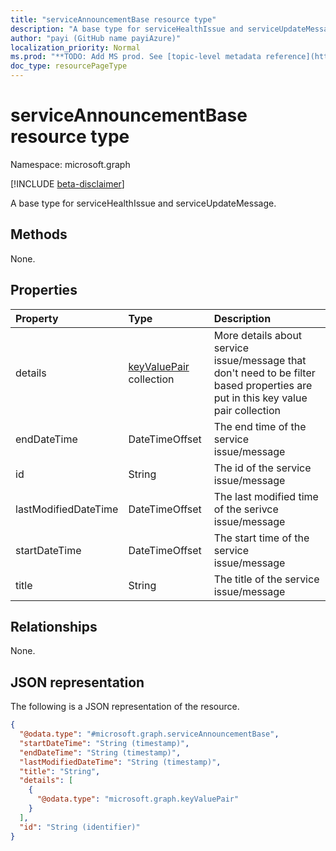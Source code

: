 ```yaml
---
title: "serviceAnnouncementBase resource type"
description: "A base type for serviceHealthIssue and serviceUpdateMessage."
author: "payi (GitHub name payiAzure)"
localization_priority: Normal
ms.prod: "**TODO: Add MS prod. See [topic-level metadata reference](https://msgo.azurewebsites.net/add/document/guidelines/metadata.html#topic-level-metadata)**"
doc_type: resourcePageType
---
```


# serviceAnnouncementBase resource type

Namespace: microsoft.graph

[!INCLUDE [beta-disclaimer](../../includes/beta-disclaimer.md)]

A base type for serviceHealthIssue and serviceUpdateMessage.

## Methods
None.

## Properties
|Property|Type|Description|
|:---|:---|:---|
|details|[keyValuePair](../resources/keyvaluepair.md) collection|More details about service issue/message that don't need to be filter based properties are put in this key value pair collection|
|endDateTime|DateTimeOffset|The end time of the service issue/message|
|id|String|The id of the service issue/message|
|lastModifiedDateTime|DateTimeOffset|The last modified time of the serivce issue/message|
|startDateTime|DateTimeOffset|The start time of the service issue/message|
|title|String|The title of the service issue/message|

## Relationships
None.

## JSON representation
The following is a JSON representation of the resource.
<!-- {
  "blockType": "resource",
  "keyProperty": "id",
  "@odata.type": "microsoft.graph.serviceAnnouncementBase",
  "openType": false
}
-->
``` json
{
  "@odata.type": "#microsoft.graph.serviceAnnouncementBase",
  "startDateTime": "String (timestamp)",
  "endDateTime": "String (timestamp)",
  "lastModifiedDateTime": "String (timestamp)",
  "title": "String",
  "details": [
    {
      "@odata.type": "microsoft.graph.keyValuePair"
    }
  ],
  "id": "String (identifier)"
}
```

